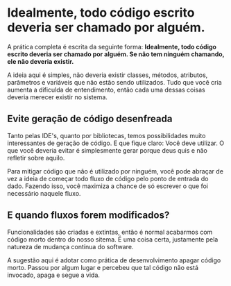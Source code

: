 # Idealmente, todo código escrito deveria ser chamado por alguém. 

A prática completa é escrita da seguinte forma: **Idealmente, todo código escrito deveria ser chamado por alguém. Se não tem ninguém chamando, ele não deveria existir.**

A ideia aqui é simples, não deveria existir classes, métodos, atributos, parâmetros e variáveis que não estão sendo utilizados. Tudo que você cria aumenta a dificulda de entendimento, então cada uma dessas coisas deveria merecer existir no sistema. 

## Evite geração de código desenfreada

Tanto pelas IDE's, quanto por bibliotecas, temos possibilidades muito interessantes de geração de código. E que fique claro: Você deve utilizar. O que você deveria evitar é simplesmente gerar porque deus quis e não refletir sobre aquilo. 

Para mitigar código que não é utilizado por ninguém, você pode abraçar de vez a ideia de começar todo fluxo de código pelo ponto de entrada do dado. Fazendo isso, você maximiza a chance de só escrever o que foi necessário naquele fluxo. 

## E quando fluxos forem modificados?

Funcionalidades são criadas e extintas, então é normal acabarmos com código morto dentro do nosso sitema. É uma coisa certa, justamente pela natureza de mudança contínua do software. 

A sugestão aqui é adotar como prática de desenvolvimento apagar código morto. Passou por algum lugar e percebeu que tal código não está invocado, apaga e segue a vida.